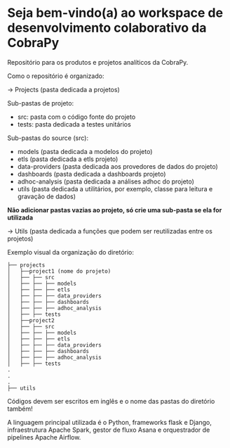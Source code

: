 # Seja bem-vindo(a) ao workspace de desenvolvimento colaborativo da CobraPy
Repositório para os produtos e projetos analíticos da CobraPy.

Como o repositório é organizado:

-> Projects (pasta dedicada a projetos)

Sub-pastas de projeto:
 - src: pasta com o código fonte do projeto
 - tests: pasta dedicada a testes unitários

Sub-pastas do source (src):
- models (pasta dedicada a modelos do projeto)
- etls (pasta dedicada a etls projeto)
- data-providers (pasta dedicada aos provedores de dados do projeto)
- dashboards (pasta dedicada a dashboards projeto)
- adhoc-analysis (pasta dedicada a análises adhoc do projeto)
- utils (pasta dedicada a utilitários, por exemplo, classe para leitura e gravação de dados)

**Não adicionar pastas vazias ao projeto, só crie uma sub-pasta se ela for utilizada**

-> Utils (pasta dedicada a funções que podem ser reutilizadas entre os projetos)

Exemplo visual da organização do diretório:

```
├── projects
│   ├──project1 (nome do projeto)
│   ├── ├── src
│   ├── ├── ├── models
│   ├── ├── ├── etls
│   ├── ├── ├── data_providers
│   ├── ├── ├── dashboards
│   ├── ├── ├── adhoc_analysis
│   ├── ├── tests
│   ├──project2
│   ├── ├── src
│   ├── ├── ├── models
│   ├── ├── ├── etls
│   ├── ├── ├── data_providers
│   ├── ├── ├── dashboards
│   ├── ├── ├── adhoc_analysis
│   ├── ├── tests
.
.
.
├── utils
```

Códigos devem ser escritos em inglês e o nome das pastas do diretório também!

A linguagem principal utilizada é o Python, frameworks flask e Django, infraestrutura Apache Spark, gestor de fluxo Asana e orquestrador de pipelines Apache Airflow.
